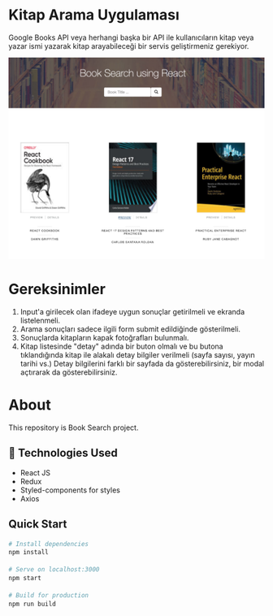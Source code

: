 # Kitap Arama Uygulaması

Google Books API veya herhangi başka bir API ile kullanıcıların kitap veya yazar ismi yazarak kitap arayabileceği bir servis geliştirmeniz gerekiyor.

<img src="./src/assets/ptk-ss.png" />

# Gereksinimler

1. Input'a girilecek olan ifadeye uygun sonuçlar getirilmeli ve ekranda listelenmeli.
2. Arama sonuçları sadece ilgili form submit edildiğinde gösterilmeli.
3. Sonuçlarda kitapların kapak fotoğrafları bulunmalı.
4. Kitap listesinde "detay" adında bir buton olmalı ve bu butona tıklandığında kitap ile alakalı detay bilgiler verilmeli (sayfa sayısı, yayın tarihi vs.) Detay bilgilerini farklı bir sayfada da gösterebilirsiniz, bir modal açtırarak da gösterebilirsiniz.

<h1>About</h1>
<p>This repository is Book Search project.<p>

## 🧰 Technologies Used

- React JS
- Redux
- Styled-components for styles
- Axios

## Quick Start

```bash
# Install dependencies
npm install

# Serve on localhost:3000
npm start

# Build for production
npm run build
```
